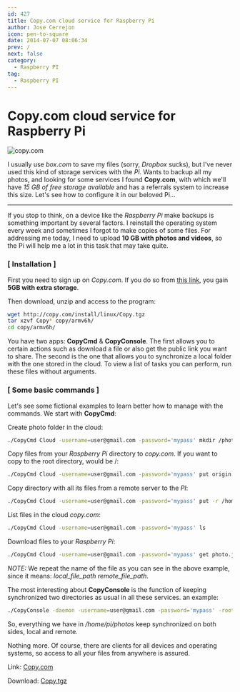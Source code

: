 ```yaml
---
id: 427
title: Copy.com cloud service for Raspberry Pi
author: Jose Cerrejon
icon: pen-to-square
date: 2014-07-07 08:06:34
prev: /
next: false
category:
  - Raspberry PI
tag:
  - Raspberry PI
---
```


# Copy.com cloud service for Raspberry Pi

![copy.com](/images/2014/07/copy_01.png)

I usually use *box.com* to save my files (sorry, *Dropbox* sucks), but I've never used this kind of storage services with the *Pi*. Wants to backup all my photos, and looking for some services I found **Copy.com**, with which we'll have *15 GB of free storage available* and has a referrals system to increase this size. Let's see how to configure it in our beloved Pi...

- - -
If you stop to think, on a device like the *Raspberry Pi* make backups is something important by several factors. I reinstall the operating system every week and sometimes I forgot to make copies of some files. For addressing me today, I need to upload **10 GB with photos and videos**, so the Pi will help me a lot in this task that may take quite.

### [ Installation ]

First you need to sign up on *Copy.com*. If you do so from [this link](https://copy.com?r=ygbyvm), you gain **5GB with extra storage**.

Then download, unzip and access to the program:

```bash
wget http://copy.com/install/linux/Copy.tgz
tar xzvf Copy* copy/armv6h/
cd copy/armv6h/
```

You have two apps: **CopyCmd** & **CopyConsole**. The first allows you to certain actions such as download a file or also get the public link you want to share. The second is the one that allows you to synchronize a local folder with the one stored in the cloud. To view a list of tasks you can perform, run these files without arguments.

### [ Some basic commands ]

Let's see some fictional examples to learn better how to manage with the commands. We start with **CopyCmd**:

Create photo folder in the cloud:
```bash
./CopyCmd Cloud -username=user@gmail.com -password='mypass' mkdir /photos
```

Copy files from your *Raspberry Pi* directory to *copy.com*. If you want to copy to the root directory, would be /:
```bash
./CopyCmd Cloud -username=user@gmail.com -password='mypass' put origin.jpg /photo
```

Copy directory with all its files from a remote server to the *PI*:
```bash
./CopyCmd Cloud -username=user@gmail.com -password='mypass' put -r /home/pi/photos/ /photos
```

List files in the cloud *copy.com*:
```bash
./CopyCmd Cloud -username=user@gmail.com -password='mypass' ls
```

Download files to your *Raspberry Pi*:
```bash
./CopyCmd Cloud -username=user@gmail.com -password='mypass' get photo.jpg photo.jpg
```

*NOTE:* We repeat the name of the file as you can see in the above example, since it means: *local&#95;file&#95;path remote&#95;file&#95;path*.

The most interesting about **CopyConsole** is the function of keeping synchronized two directories as usual in all these services. an example:

```bash
./CopyConsole -daemon -username=user@gmail.com -password='mypass' -root=/home/pi/photos
```

So, everything we have in */home/pi/photos* keep synchronized on both sides, local and remote.

Nothing more. Of course, there are clients for all devices and operating systems, so access to all your files from anywhere is assured.

Link: [Copy.com](https://copy.com?r=ygbyvm)

Download: [Copy.tgz](https://copy.com/install/linux/Copy.tgz)